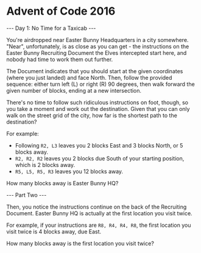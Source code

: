 # Advent of Code 2016

--- Day 1: No Time for a Taxicab ---

You're airdropped near Easter Bunny Headquarters in a city somewhere. "Near", unfortunately, is as close as you can get - the instructions on the Easter Bunny Recruiting Document the Elves intercepted start here, and nobody had time to work them out further.

The Document indicates that you should start at the given coordinates (where you just landed) and face North. Then, follow the provided sequence: either turn left (L) or right (R) 90 degrees, then walk forward the given number of blocks, ending at a new intersection.

There's no time to follow such ridiculous instructions on foot, though, so you take a moment and work out the destination. Given that you can only walk on the street grid of the city, how far is the shortest path to the destination?

For example:

- Following `R2, L3` leaves you 2 blocks East and 3 blocks North, or 5 blocks away.
- `R2, R2, R2` leaves you 2 blocks due South of your starting position, which is 2 blocks away.
- `R5, L5, R5, R3` leaves you 12 blocks away.

How many blocks away is Easter Bunny HQ?

--- Part Two ---

Then, you notice the instructions continue on the back of the Recruiting Document. Easter Bunny HQ is actually at the first location you visit twice.

For example, if your instructions are `R8, R4, R4, R8`, the first location you visit twice is 4 blocks away, due East.

How many blocks away is the first location you visit twice?
